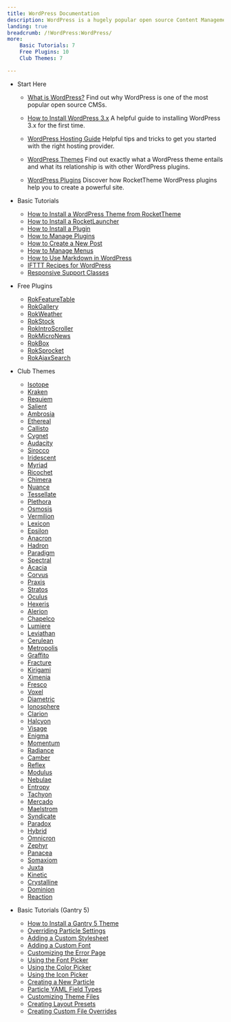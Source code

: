 ```yaml
---
title: WordPress Documentation
description: WordPress is a hugely popular open source Content Management System (CMS). This section enables you to find out more about WordPress and how to use it with RocketTheme Themes and Plugins.
landing: true
breadcrumb: /!WordPress:WordPress/
more:
	Basic Tutorials: 7
	Free Plugins: 10
	Club Themes: 7

---
```


* Start Here

	- [What is WordPress?](start/)
	  Find out why WordPress is one of the most popular open source CMSs.

	- [How to Install WordPress 3.x](start/install_wordpress_3x.md)
	  A helpful guide to installing WordPress 3.x for the first time.

	- [WordPress Hosting Guide](../hosting/wordpress.md)
	  Helpful tips and tricks to get you started with the right hosting provider.

	- [WordPress Themes](start/themes.md)
	  Find out exactly what a WordPress theme entails and what its relationship is with other WordPress plugins.

	- [WordPress Plugins](start/plugins.md)
	  Discover how RocketTheme WordPress plugins help you to create a powerful site.

<!-- -->

* Basic Tutorials

	- [How to Install a WordPress Theme from RocketTheme](start/themes.md#how-to-install-a-wordpress-theme-from-rockettheme)
	- [How to Install a RocketLauncher](start/rocketlauncher.md)
	- [How to Install a Plugin](start/plugins.md#how-to-install-a-plugin)
	- [How to Manage Plugins](start/plugins.md#how-to-manage-plugins)
	- [How to Create a New Post](start/post.md)
	- [How to Manage Menus](start/menus.md)
	- [How to Use Markdown in WordPress](http://www.rockettheme.com/blog/wordpress/136-how-to-use-markdown-in-wordpress)
	- [IFTTT Recipes for WordPress](http://www.rockettheme.com/blog/reviews/121-ifttt-recipes-for-wordpress-users)
	- [Responsive Support Classes](start/responsive_support_classes.md)

<!-- -->

* Free Plugins


	- [RokFeatureTable](plugins/rokfeaturetable/)
	- [RokGallery](plugins/rokgallery/)
	- [RokWeather](plugins/rokweather/)
	- [RokStock](plugins/rokstock/)
	- [RokIntroScroller](plugins/rokintroscroller)
	- [RokMicroNews](plugins/rokmicronews)
	- [RokBox](plugins/rokbox)
	- [RokSprocket](plugins/roksprocket/)
	- [RokAjaxSearch](plugins/rokajaxsearch/)

<!-- -->

* Club Themes

	- [Isotope](themes/isotope)
	- [Kraken](themes/kraken)
	- [Requiem](themes/requiem)
	- [Salient](themes/salient)
	- [Ambrosia](themes/ambrosia)
	- [Ethereal](themes/ethereal)
	- [Callisto](themes/callisto)
	- [Cygnet](themes/cygnet)
	- [Audacity](themes/audacity)
	- [Sirocco](themes/sirocco)
	- [Iridescent](themes/iridescent)
	- [Myriad](themes/myriad)
	- [Ricochet](themes/ricochet)
	- [Chimera](themes/chimera)
	- [Nuance](themes/nuance)
	- [Tessellate](themes/tessellate)
	- [Plethora](themes/plethora)
	- [Osmosis](themes/osmosis)
	- [Vermilion](themes/vermilion)
	- [Lexicon](themes/lexicon)
	- [Epsilon](themes/epsilon)
	- [Anacron](themes/anacron)
	- [Hadron](themes/hadron)
	- [Paradigm](themes/paradigm)
	- [Spectral](themes/spectral)
	- [Acacia](themes/acacia)
	- [Corvus](themes/corvus)
	- [Praxis](themes/praxis)
	- [Stratos](themes/stratos)
	- [Oculus](themes/oculus)
	- [Hexeris](themes/hexeris)
	- [Alerion](themes/alerion)
	- [Chapelco](themes/chapelco)
	- [Lumiere](themes/lumiere)
	- [Leviathan](themes/leviathan)
	- [Cerulean](themes/cerulean)
	- [Metropolis](themes/metropolis)
	- [Graffito](themes/graffito)
	- [Fracture](themes/fracture)
	- [Kirigami](themes/kirigami)
	- [Ximenia](themes/ximenia)
	- [Fresco](themes/fresco)
	- [Voxel](themes/voxel)
	- [Diametric](themes/diametric)
	- [Ionosphere](themes/ionosphere)
	- [Clarion](themes/clarion)
	- [Halcyon](themes/halcyon)
	- [Visage](themes/visage)
	- [Enigma](themes/enigma)
	- [Momentum](themes/momentum)
	- [Radiance](themes/radiance)
	- [Camber](themes/camber)
	- [Reflex](themes/reflex)
	- [Modulus](themes/modulus)
	- [Nebulae](themes/nebulae)
	- [Entropy](themes/entropy)
	- [Tachyon](themes/tachyon)
	- [Mercado](themes/mercado)
	- [Maelstrom](themes/maelstrom)
	- [Syndicate](themes/syndicate)
	- [Paradox](themes/paradox)
	- [Hybrid](themes/hybrid)
	- [Omnicron](themes/omnicron)
	- [Zephyr](themes/zephyr)
	- [Panacea](themes/panacea)
	- [Somaxiom](themes/somaxiom)
	- [Juxta](themes/juxta)
	- [Kinetic](themes/kinetic)
	- [Crystalline](themes/crystalline)
	- [Dominion](themes/dominion)
	- [Reaction](themes/reaction)

<!-- -->

* Basic Tutorials (Gantry 5)

	- [How to Install a Gantry 5 Theme](http://docs.gantry.org/gantry5/basics/installation#installing-a-gantry-theme)
	- [Overriding Particle Settings](http://docs.gantry.org/gantry5/tutorials/overriding-particle-settings)
	- [Adding a Custom Stylesheet](http://docs.gantry.org/gantry5/tutorials/adding-a-custom-style-sheet)
	- [Adding a Custom Font](http://docs.gantry.org/gantry5/tutorials/fonts)
	- [Customizing the Error Page](http://docs.gantry.org/gantry5/tutorials/customize-the-error-page)
	- [Using the Font Picker](http://docs.gantry.org/gantry5/tutorials/using-the-font-picker)
	- [Using the Color Picker](http://docs.gantry.org/gantry5/tutorials/using-the-color-picker)
	- [Using the Icon Picker](http://docs.gantry.org/gantry5/tutorials/using-the-icon-picker)
	- [Creating a New Particle](http://docs.gantry.org/gantry5/advanced/creating-a-new-particle)
	- [Particle YAML Field Types](http://docs.gantry.org/gantry5/advanced/particle-yaml-field-types)
	- [Customizing Theme Files](http://docs.gantry.org/gantry5/advanced/customizing-theme-files)
	- [Creating Layout Presets](http://docs.gantry.org/gantry5/advanced/creating-layout-presets)
	- [Creating Custom File Overrides](http://docs.gantry.org/gantry5/advanced/file-overrides)

